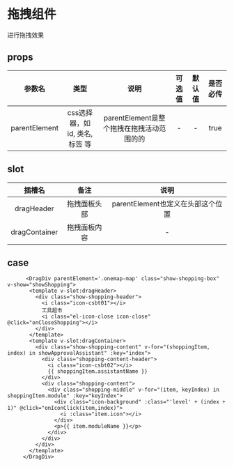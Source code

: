 # 拖拽组件

 进行拖拽效果

 ## props

  |  参数名 |  类型  |  说明  | 可选值  | 默认值 | 是否必传
  |:-------------:|:----------:|:-------------:|:-------------:|:----------:|:-------------:|
 |  parentElement |   css选择器，如 id, 类名,标签 等  | parentElement是整个拖拽在拖拽活动范围的的    | - |- | true

 ## slot


 |  插槽名 |  备注  |  说明  |
 |:-------:|:------:|:--------:|
 |  dragHeader |   拖拽面板头部  | parentElement也定义在头部这个位置  | 
 |  dragContainer |   拖拽面板内容  |  - | 

 ## case

 ```
       <DragDiv parentElement='.onemap-map' class="show-shopping-box" v-show="showShopping">
        <template v-slot:dragHeader>
          <div class="show-shopping-header">
            <i class="icon-csbt01"></i>
            工具超市
            <i class="el-icon-close icon-close" @click="onCloseShopping"></i>
          </div>
        </template>
        <template v-slot:dragContainer>
          <div class="show-shopping-content" v-for="(shoppingItem, index) in showApprovalAssistant" :key="index">
            <div class="shopping-content-header">
              <i class="icon-csbt02"></i>
              {{ shoppingItem.assistantName }}
            </div>
            <div class="shopping-content">
              <div class="shopping-middle" v-for="(item, keyIndex) in shoppingItem.module" :key="keyIndex">
                <div class="icon-background" :class="'level' + (index + 1)" @click="onIconClick(item,index)">
                  <i :class="item.icon"></i>
                </div>
                <p>{{ item.moduleName }}</p>
              </div>
            </div>
          </div>
        </template>
      </DragDiv>
```
